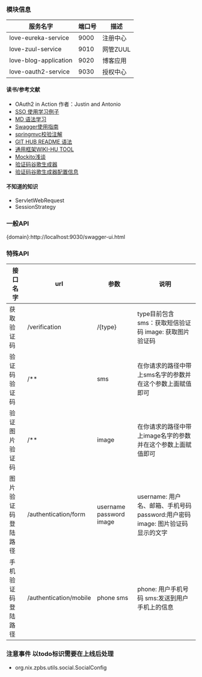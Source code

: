 ### 模块信息

  服务名字   | 端口号    |  描述  
 --------  | -----   | ----
 love-eureka-service | 9000 | 注册中心
 love-zuul-service | 9010 | 网管ZUUL
 love-blog-application | 9020 | 博客应用
 love-oauth2-service | 9030 | 授权中心






#### 读书/参考文献

* OAuth2 in Action   作者：Justin and Antonio
* [SSO 使用学习例子](https://github.com/lexburner/oauth2-demo)
* [MD 语法学习](https://www.jianshu.com/p/96ecaa2cc989)
* [Swagger使用指南](https://blog.csdn.net/sanyaoxu_2/article/details/80555328)
* [springmvc校验注解](https://blog.csdn.net/pbyang_love/article/details/80553760)
* [GIT HUB README 语法](https://blog.csdn.net/qq_31796651/article/details/80803599)
* [通用框架WIKI-HU TOOL](http://hutool.mydoc.io/undefined)
* [Mockito浅谈](https://blog.csdn.net/guijiaoba/article/details/51945873#%E6%A8%A1%E6%8B%9F%E5%AF%B9%E8%B1%A1)
* [验证码谷歌生成器](https://blog.csdn.net/baidu_34211956/article/details/83007025)
* [验证码谷歌生成器配置信息](https://blog.csdn.net/elephantboy/article/details/52795309)

#### 不知道的知识
* ServletWebRequest
* SessionStrategy

### 一般API
{domain}:http://localhost:9030/swagger-ui.html
### 特殊API
接口名字 | url | 参数 | 说明
------|------|---- | ----
获取验证码|/verification|/{type} | type目前包含 sms：获取短信验证码 image: 获取图片验证码
验证码验证码|/**|sms|在你请求的路径中带上sms名字的参数并在这个参数上面赋值即可
验证图片验证码|/**|image|在你请求的路径中带上image名字的参数并在这个参数上面赋值即可
图片验证码登陆路径|/authentication/form|username password image|username: 用户名、邮箱、手机号码 password:用户密码 image: 图片验证码显示的文字
手机验证码登陆路径|/authentication/mobile|phone sms|phone: 用户手机号码 sms:发送到用户手机上的信息


### 注意事件 以todo标识需要在上线后处理
* org.nix.zpbs.utils.social.SocialConfig